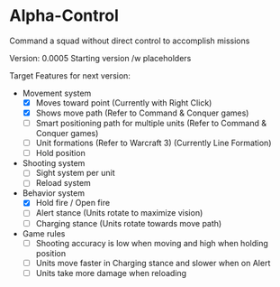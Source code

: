 # Alpha-Control
Command a squad without direct control to accomplish missions

Version: 0.0005 Starting version /w placeholders

Target Features for next version:
* Movement system
  - [x] Moves toward point (Currently with Right Click)
  - [x] Shows move path (Refer to Command & Conquer games)
  - [ ] Smart positioning path for multiple units (Refer to Command & Conquer games)
  - [ ] Unit formations (Refer to Warcraft 3) (Currently Line Formation)
  - [ ] Hold position
  
* Shooting system
  - [ ] Sight system per unit 
  - [ ] Reload system
  
* Behavior system
  - [x] Hold fire / Open fire
  - [ ] Alert stance (Units rotate to maximize vision)
  - [ ] Charging stance (Units rotate towards move path)
  
* Game rules
  - [ ] Shooting accuracy is low when moving and high when holding position
  - [ ] Units move faster in Charging stance and slower when on Alert
  - [ ] Units take more damage when reloading
